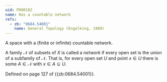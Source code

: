 ```yaml
---
uid: P000182
name: Has a countable network
refs:
  - zb: "0684.54001"
    name: General Topology (Engelking, 1989)
---
```


A space with a (finite or infinite) countable network.

A family $\mathcal N$ of subsets of $X$ is called a *network* if every open set is the union of a subfamily of $\mathcal N$.  That is, for every open set $U$ and point $x\in U$ there is some $A\in\mathcal N$ with $x\in A\subseteq U$.

Defined on page 127 of {{zb:0684.54001}}.
